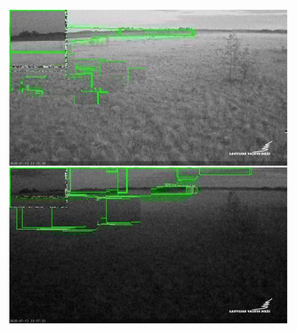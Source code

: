 ![20200712-221918-224923](in/20200712/20200712-221918-224923_0_.jpg)
![20200712-224928-231933](in/20200712/20200712-224928-231933_0_.jpg)
